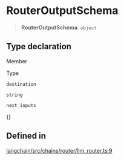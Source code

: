 RouterOutputSchema
==================

> **RouterOutputSchema**: `object`

Type declaration[​](#type-declaration "Direct link to Type declaration")
------------------------------------------------------------------------

Member

Type

`destination`

`string`

`next_inputs`

{}

Defined in[​](#defined-in "Direct link to Defined in")
------------------------------------------------------

[langchain/src/chains/router/llm\_router.ts:9](https://github.com/hwchase17/langchainjs/blob/46e1734/langchain/src/chains/router/llm_router.ts#L9)